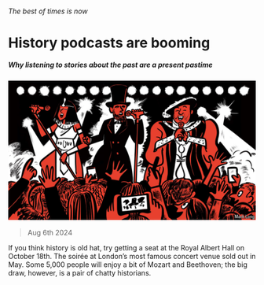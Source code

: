 ###### The best of times is now

# History podcasts are booming 

##### Why listening to stories about the past are a present pastime 

![image](images/20240810_CUD003.jpg) 

> Aug 6th 2024 

If you think history is old hat, try getting a seat at the Royal Albert Hall on October 18th. The soirée at London’s most famous concert venue sold out in May. Some 5,000 people will enjoy a bit of Mozart and Beethoven; the big draw, however, is a pair of chatty historians. 

